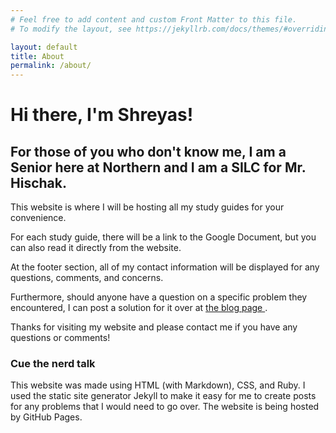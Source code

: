 ```yaml
---
# Feel free to add content and custom Front Matter to this file.
# To modify the layout, see https://jekyllrb.com/docs/themes/#overriding-theme-defaults

layout: default
title: About
permalink: /about/
---
```

# Hi there, I'm Shreyas!

## For those of you who don't know me, I am a Senior here at Northern and I am a SILC for Mr. Hischak.

This website is where I will be hosting all my study guides for your convenience. 

For each study guide, there will be a link to the Google Document, but you can also read it directly from the website.

At the footer section, all of my contact information will be displayed for any questions, comments, and concerns.

Furthermore, should anyone have a question on a specific problem they encountered, I can post a solution for it over at <a href="/blog">the blog page </a>.

Thanks for visiting my website and please contact me if you have any questions or comments!

### Cue the nerd talk

This website was made using HTML (with Markdown), CSS, and Ruby. I used the static site generator Jekyll to make it easy for me to create posts for any problems that I would need to go over. The website is being hosted by GitHub Pages.